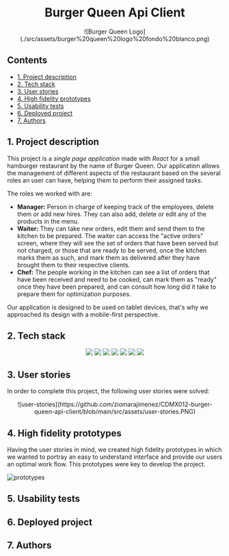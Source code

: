 <div align="center">
  <h1> Burger Queen Api Client </h1>
  ![Burger Queen Logo](./src/assets/burger%20queen%20logo%20fondo%20blanco.png)
</div>

## Contents

* [1. Project description](#1-project-description)
* [2. Tech stack](#2-tech-stack)
* [3. User stories](#3-user-stories)
* [4. High fidelity prototypes](#4-high-fidelity-prototypes)
* [5. Usability tests](#5-usability-tests)
* [6. Deployed project](#6-deployed-project)
* [7. Authors](#7-authors)

## 1. Project description

This project is a *single page application* made with *React* for a small hamburger restaurant by the name of Burger Queen. Our application allows the management of different aspects of the restaurant based on the several roles an user can have, helping them to perform their assigned tasks. 

The roles we worked with are:

* **Manager:** Person in charge of keeping track of the employees, delete them or add new hires. They can also add, delete or edit any of the products in the menu.
* **Waiter:** They can take new orders, edit them and send them to the kitchen to be prepared. The waiter can access the "active orders" screen, where they will see the set of orders that have been served but not charged, or those that are ready to be served, once the kitchen marks them as such, and mark them as delivered after they have brought them to their respective clients. 
* **Chef:** The people working in the kitchen can see a list of orders that have been received and need to be cooked, can mark them as "ready" once they have been prepared, and can consult how long did it take to prepare them for optimization purposes. 

Our application is designed to be used on tablet devices, that's why we approached its design with a mobile-first perspective. 

## 2. Tech stack

<div align="center">
<a title="ReactJs" href="https://es.reactjs.org/"><img src="https://img.shields.io/badge/React-20232A?style=for-the-badge&logo=react&logoColor=61DAFB"></a>
<a title="ReactRouter" href="https://es.reactjs.org/"><img src="https://img.shields.io/badge/React_Router-CA4245?style=for-the-badge&logo=react-router&logoColor=white"></a>
<a title="JavaScript" href="https://developer.mozilla.org/es/docs/Web/JavaScript"><img src="https://img.shields.io/badge/JavaScript-323330?style=for-the-badge&logo=javascript&logoColor=F7DF1E"></a>
<a title="CSS" href="https://developer.mozilla.org/es/docs/Web/CSS"><img src="https://img.shields.io/badge/CSS3-1572B6?style=for-the-badge&logo=css3&logoColor=white"></a>
<a title="Jest" href="https://jestjs.io/"><img src="https://img.shields.io/badge/Jest-C21325?style=for-the-badge&logo=jest&logoColor=white"></a>
<a title="Eslint" href="https://eslint.org/"><img src="https://img.shields.io/badge/eslint-3A33D1?style=for-the-badge&logo=eslint&logoColor=white"></a>
<a title="Figma" href="https://www.figma.com/file/9Lkk5oAp6M3n7qUvPnAPDb/Burger-Queen?node-id=0%3A1/"><img src="https://img.shields.io/badge/Figma-F24E1E?style=for-the-badge&logo=figma&logoColor=white"></a>
</div>

## 3. User stories

In order to complete this project, the following user stories were solved:

<div align="center">
    ![user-stories](https://github.com/ziomarajimenez/CDMX012-burger-queen-api-client/blob/main/src/assets/user-stories.PNG)
</div>

## 4. High fidelity prototypes

Having the user stories in mind, we created high fidelity prototypes in which we wanted to portray an easy to understand interface and provide our users an optimal work flow. This prototypes were key to develop the project.

![prototypes](https://github.com/ziomarajimenez/CDMX012-burger-queen-api-client/blob/main/src/assets/prototypes.png)

## 5. Usability tests

## 6. Deployed project

## 7. Authors

